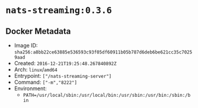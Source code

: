 # `nats-streaming:0.3.6`

## Docker Metadata

- Image ID: `sha256:a8bb22ce63885e536593c93f05df60911b05b787d6deb6be621cc35c70259aad`
- Created: `2016-12-21T19:25:48.267840892Z`
- Arch: `linux`/`amd64`
- Entrypoint: `["/nats-streaming-server"]`
- Command: `["-m","8222"]`
- Environment:
  - `PATH=/usr/local/sbin:/usr/local/bin:/usr/sbin:/usr/bin:/sbin:/bin`
